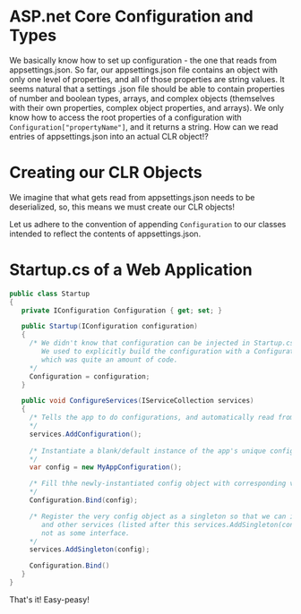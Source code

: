 # ASP.net Core Configuration and Types

We basically know how to set up configuration - the one that reads from appsettings.json. So far, our appsettings.json file
contains an object with only one level of properties, and all of those properties are string values. It seems natural that
a settings .json file should be able to contain properties of number and boolean types, arrays, and complex objects (themselves
with their own properties, complex object properties, and arrays). We only know how to access the root properties of a
configuration with `Configuration["propertyName"]`, and it returns a string. How can we read entries of appsettings.json
into an actual CLR object!?

# Creating our CLR Objects
We imagine that what gets read from appsettings.json needs to be deserialized, so, this means we must create our CLR objects!

Let us adhere to the convention of appending `Configuration` to our classes intended to reflect the contents of appsettings.json.

# Startup.cs of a Web Application

```csharp
public class Startup
{
   private IConfiguration Configuration { get; set; }

   public Startup(IConfiguration configuration)
   {
     /* We didn't know that configuration can be injected in Startup.cs's constructor.
        We used to explicitly build the configuration with a ConfigurationBuilder,
        which was quite an amount of code.
     */
     Configuration = configuration;
   }

   public void ConfigureServices(IServiceCollection services)
   {
     /* Tells the app to do configurations, and automatically read from appsettings.json
     */
     services.AddConfiguration();
     
     /* Instantiate a blank/default instance of the app's unique configuration object.
     */
     var config = new MyAppConfiguration();

     /* Fill thhe newly-instantiated config object with corresponding values from appsettings.json.
     */
     Configuration.Bind(config);

     /* Register the very config object as a singleton so that we can inject it in controllers, middleware,
        and other services (listed after this services.AddSingleton(config) listing), as the very type itself,
        not as some interface.
     */
     services.AddSingleton(config);

     Configuration.Bind()
   }
}
```

That's it! Easy-peasy!
